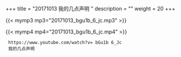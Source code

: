 +++
title = "20171013  我的几点声明 "
description = ""
weight = 20
+++

{{< mymp3 mp3="20171013_bgu1b_6_jc.mp3" >}}

{{< mymp4 mp4="20171013_bgu1b_6_jc.mp4" >}}

     
     https://www.youtube.com/watch?v= bGu1b 6_Jc 
     我的几点声明 
